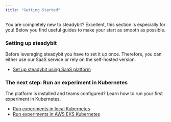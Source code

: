 ```yaml
---
title: "Getting Started"
---
```

You are completely new to steadybit? Excellent, this section is especially for you!
Below you find useful guides to make your start as smooth as possible.

### Setting up steadybit
Before leveraging steadybit you have to set it up once. Therefore, you can either use our SaaS service or rely on the self-hosted version.

* [Set up steadybit using SaaS platform](getting-started/10-set-up-platform-agents)

### The next step: Run an experiment in Kubernetes
The platform is installed and teams configured? Learn how to run your first experiment in Kubernetes.

* [Run experiments in local Kubernetes](getting-started/30-run-experiment-local)
* [Run experiments in AWS EKS Kubernetes](getting-started/40-run-experiment-eks)


